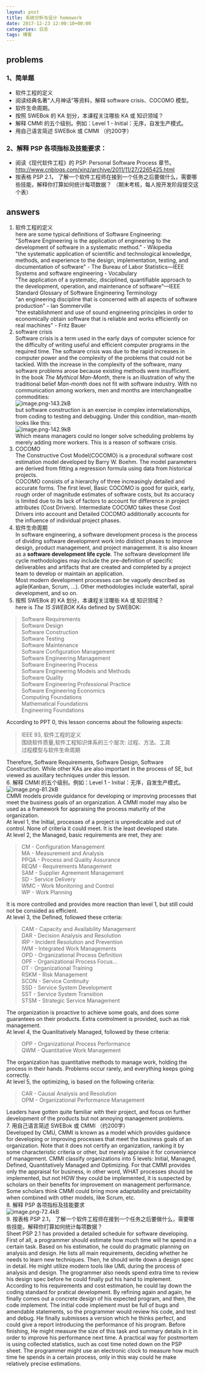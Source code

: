 ```yaml
---
layout: post
title: 系统分析与设计 homework
date: 2017-12-23 12:00:10+00:00
categories: 日志
tags: 博客
---
```


## problems  
### 1、简单题  
  
 - 软件工程的定义  
 - 阅读经典名著“人月神话”等资料，解释 software crisis、COCOMO 模型。  
 - 软件生命周期。  
 - 按照 SWEBok 的 KA 划分，本课程关注哪些 KA 或 知识领域？  
 - 解释 CMMI 的五个级别。例如：Level 1 - Initial：无序，自发生产模式。  
 - 用自己语言简述 SWEBok 或 CMMI （约200字）  
### 2、解释 PSP 各项指标及技能要求：  
  
 - 阅读《现代软件工程》的 PSP: Personal Software Process 章节。 http://www.cnblogs.com/xinz/archive/2011/11/27/2265425.html  
 - 按表格 PSP 2.1， 了解一个软件工程师在接到一个任务之后要做什么，需要哪些技能，解释你打算如何统计每项数据？ （期末考核，每人按开发阶段提交这个表）  
  
## answers  
  
 1. 软件工程的定义    
here are some typical definitions of Software Engineering:    
"Software Engineering is the application of engineering to the development of software in a systematic method." - Wikipedia    
"the systematic application of scientific and technological knowledge, methods, and experience to the design, implementation, testing, and documentation of software" - The Bureau of Labor Statistics—IEEE Systems and software engineering - Vocabulary    
"The application of a systematic, disciplined, quantifiable approach to the development, operation, and maintenance of software"—IEEE Standard Glossary of Software Engineering Terminology    
"an engineering discipline that is concerned with all aspects of software production" - Ian Sommerville    
"the establishment and use of sound engineering principles in order to economically obtain software that is reliable and works efficiently on real machines" - Fritz Bauer    
 2. software crisis  
 Software crisis is a term used in the early days of computer science for the difficulty of writing useful and efficient computer programs in the required time. The software crisis was due to the rapid increases in computer power and the complexity of the problems that could not be tackled. With the increase in the complexity of the software, many software problems arose because existing methods were insufficient.  
In the book *The Mythical Man-Month*, there is an illustration of why the traditional belief *Man-month* does not fit with software industry. With no communication among workers, men and months are interchangealbe commodities:  
![image.png-143.2kB][1]  
but software construction is an exercise in complex interrelationships, from coding to testing and debugging. Under this condition, man-month looks like this:  
![image.png-142.9kB][2]  
Which means managers could no longer solve scheduling problems by merely adding more workers. This is a reason of software crisis.  
 3. COCOMO  
The Constructive Cost Model(COCOMO) is a procedural software cost estimation model developed by Barry W. Boehm. The model parameters are derived from fitting a regression formula using data from historical projects.  
COCOMO consists of a hierarchy of three increasingly detailed and accurate forms. The first level, Basic COCOMO is good for quick, early, rough order of magnitude estimates of software costs, but its accuracy is limited due to its lack of factors to account for difference in project attributes (Cost Drivers). Intermediate COCOMO takes these Cost Drivers into account and Detailed COCOMO additionally accounts for the influence of individual project phases.  
 4. 软件生命周期  
In software engineering, a software development process is the process of dividing software development work into distinct phases to improve design, product management, and project management. It is also known as a **software development life cycle**. The software development life cycle methodologies may include the pre-definition of specific deliverables and artifacts that are created and completed by a project team to develop or maintain an application.  
Most modern development processes can be vaguely described as agile(Kanban, Scrum, ...). Other methodologies include waterfall, spiral development, and so on.    
 5. 按照 SWEBok 的 KA 划分，本课程关注哪些 KA 或 知识领域？  
here is *The 15 SWEBOK KAs* defined by SWEBOK:  
> Software Requirements  
Software Design  
Software Construction  
Software Testing  
Software Maintenance  
Software Configuration Management  
Software Engineering Management  
Software Engineering Process  
Software Engineering Models and Methods  
Software Quality  
Software Engineering Professional Practice  
Software Engineering Economics  
Computing Foundations  
Mathematical Foundations  
Engineering Foundations  
   
 According to PPT 0, this lesson concerns about the following aspects:  
> IEEE 93, 软件工程的定义  
围绕软件质量,软件工程知识体系的三个层次: 过程、方法、工具  
过程模型与软件生命周期  
  
 Therefore, Software Requirements, Software Design, Software Construction. While other KAs are also important in the process of SE, but viewed as auxillary techniques under this lesson.  
 6. 解释 CMMI 的五个级别。例如：Level 1 - Initial：无序，自发生产模式。  
![image.png-81.2kB][3]    
CMMI models provide guidance for developing or improving processes that meet the business goals of an organization. A CMMI model may also be used as a framework for appraising the process maturity of the organization.    
At level 1, the Initial, processes of a project is unpredicable and out of control. None of criteria it could meet. It is the least developed state.    
At level 2, the Managed, basic requirements are met, they are:    
> CM - Configuration Management    
MA - Measurement and Analysis    
PPQA - Process and Quality Assurance    
REQM - Requirements Management    
SAM - Supplier Agreement Management    
SD - Service Delivery    
WMC - Work Monitoring and Control    
WP - Work Planning    
   
 It is more controlled and provides more reaction than level 1, but still could not be consided as efficient.    
At level 3, the Defined, followed these criteria:    
> CAM - Capacity and Availability Management    
DAR - Decision Analysis and Resolution    
IRP - Incident Resolution and Prevention    
IWM - Integrated Work Managements    
OPD - Organizational Process Definition    
OPF - Organizational Process Focus...    
OT - Organizational Training    
RSKM - Risk Management    
SCON - Service Continuity    
SSD - Service System Development    
SST - Service System Transition    
STSM - Strategic Service Management    
  
 The organization is proactive to achieve some goals, and does some guarantees on their products. Extra controlment is provided, such as risk management.    
At level 4, the Quanlitatively Managed, followed by these criteria:    
> OPP - Organizational Process Performance    
QWM - Quantitative Work Management    
  
 The organization has quantitative methods to manage work, holding the process in their hands. Problems occur rarely, and everything keeps going correctly.    
At level 5, the optimizing, is based on the following criteria:    
> CAR - Causal Analysis and Resolution    
OPM - Organizational Performance Management    
  
 Leaders have gotten quite familiar with their project, and focus on further development of the products but not annoying management problems.    
 7. 用自己语言简述 SWEBok 或 CMMI （约200字）    
Developed by CMU, CMMI is known as a model which provides guidance for developing or improving processes that meet the business goals of an organization. Note that it does not certify an organization, ranking it by some characteristic criteria or other, but merely appraise it for convenience of management. CMMI classify organizations into 5 levels: Initial, Managed, Defined, Quantitatively Managed and Optimizing. For that CMMI provides only the appraisal for business, in other word, WHAT processes should be implemented, but not HOW they could be implemented, it is suspected by scholars on their benefits for improvement on management performance. Some scholars think CMMI could bring more adaptability and preictability when combined with other models, like Scrum, etc.    
 8. 解释 PSP 各项指标及技能要求  
![image.png-72.4kB][4]  
 9. 按表格 PSP 2.1， 了解一个软件工程师在接到一个任务之后要做什么，需要哪些技能，解释你打算如何统计每项数据？  
Sheet PSP 2.1 has provided a detailed schedule for software developing. First of all, a programmer should estimate how much time will he spend in a certain task. Based on his estimation, he could do pragmatic planning on analysis and design. He lists all main requirements, deciding whether he needs to learn new techniques. Then, he should write down a design spec in detail. He might utilize modern tools like UML during the process of analysis and design. The grogrammer also needs spend extra time to review his design spec before he could finally put his hand to implement. According to his requirements and cost estimation, he could lay down the coding standard for pratical development. By refining again and again, he finally comes out a concrete design of his expected program, and then, the code implement. The initial code implement must be full of bugs and amendable statements, so the programmer would review his code, and test and debug. He finally submisses a version which he thinks perfect, and could give a report introducing the performance of his program. Before finishing, He might measure the size of this task and summary details in it in order to improve his performance next time. A practical way for postmortem is using collected statistics, such as cost time noted down on the PSP sheet. The programmer might use an electronic clock to measure how much time he spends in a certain process, only in this way could he make relatively precise estimations.  
  
   
   
    
  
  
  [1]: http://static.zybuluo.com/twoer2/2jdadoaadkl3gv2dhwfxb9mb/image.png  
  [2]: http://static.zybuluo.com/twoer2/71uvd14do4srx0854npwnunj/image.png  
  [3]: http://static.zybuluo.com/twoer2/5oqbhnqsis8nkou9qkj1vbhv/image.png
  [4]: http://static.zybuluo.com/twoer2/tklsqgk2gjqks65pedte0oiu/image.png 
              
